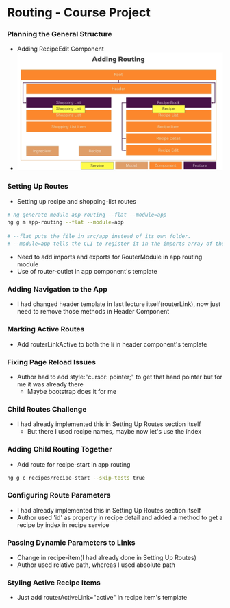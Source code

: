 # Routing - Course Project

### Planning the General Structure

* Adding RecipeEdit Component
* ![Routing](src/assets/routing.png)

### Setting Up Routes

* Setting up recipe and shopping-list routes
```sh
# ng generate module app-routing --flat --module=app
ng g m app-routing --flat --module=app

# --flat puts the file in src/app instead of its own folder.
# --module=app tells the CLI to register it in the imports array of the AppModule
```
* Need to add imports and exports for RouterModule in app routing module
* Use of router-outlet in app component's template

### Adding Navigation to the App

* I had changed header template in last lecture itself(routerLink), now just need to remove those methods in Header Component

### Marking Active Routes

* Add routerLinkActive to both the li in header component's template

### Fixing Page Reload Issues

* Author had to add style:"cursor: pointer;" to get that hand pointer but for me it was already there
  * Maybe bootstrap does it for me

### Child Routes Challenge

* I had already implemented this in Setting Up Routes section itself
  * But there I used recipe names, maybe now let's use the index

### Adding Child Routing Together

* Add route for recipe-start in app routing
```sh
ng g c recipes/recipe-start --skip-tests true
```

### Configuring Route Parameters

* I had already implemented this in Setting Up Routes section itself
* Author used 'id' as property in recipe detail and added a method to get a recipe by index in recipe service

### Passing Dynamic Parameters to Links

* Change in recipe-item(I had already done in Setting Up Routes)
* Author used relative path, whereas I used absolute path

### Styling Active Recipe Items

* Just add routerActiveLink="active" in recipe item's template